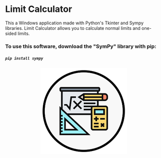 # Limit Calculator
This a Windows application made with Python's Tkinter and Sympy libraries. Limit Calculator allows you to calculate normal limits and one-sided limits.

### To use this software, download the "SymPy" library with pip:
##### `pip install sympy` 

<!-- ![Math](/math.png "Math") -->

<center>
	<img src="./math.png" alt="Math" width="55%" height="55%">
</center>